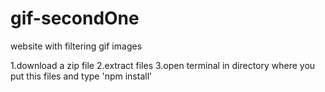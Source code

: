 # gif-secondOne
website with filtering gif images

1.download a zip file
2.extract files
3.open terminal in directory where you put this files and type 'npm install'
